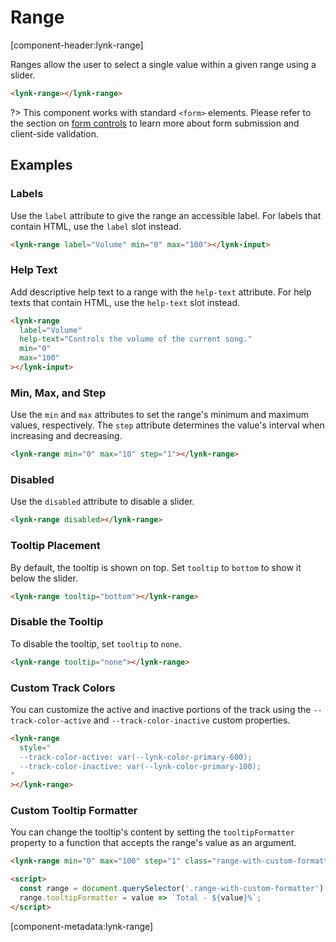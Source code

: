 # Range

[component-header:lynk-range]

Ranges allow the user to select a single value within a given range using a slider.

```html preview
<lynk-range></lynk-range>
```

?> This component works with standard `<form>` elements. Please refer to the section on [form controls](/getting-started/form-controls) to learn more about form submission and client-side validation.

## Examples

### Labels

Use the `label` attribute to give the range an accessible label. For labels that contain HTML, use the `label` slot instead.

```html preview
<lynk-range label="Volume" min="0" max="100"></lynk-input>
```

### Help Text

Add descriptive help text to a range with the `help-text` attribute. For help texts that contain HTML, use the `help-text` slot instead.

```html preview
<lynk-range
  label="Volume"
  help-text="Controls the volume of the current song."
  min="0"
  max="100"
></lynk-input>
```

### Min, Max, and Step

Use the `min` and `max` attributes to set the range's minimum and maximum values, respectively. The `step` attribute determines the value's interval when increasing and decreasing.

```html preview
<lynk-range min="0" max="10" step="1"></lynk-range>
```

### Disabled

Use the `disabled` attribute to disable a slider.

```html preview
<lynk-range disabled></lynk-range>
```

### Tooltip Placement

By default, the tooltip is shown on top. Set `tooltip` to `bottom` to show it below the slider.

```html preview
<lynk-range tooltip="bottom"></lynk-range>
```

### Disable the Tooltip

To disable the tooltip, set `tooltip` to `none`.

```html preview
<lynk-range tooltip="none"></lynk-range>
```

### Custom Track Colors

You can customize the active and inactive portions of the track using the `--track-color-active` and `--track-color-inactive` custom properties.

```html preview
<lynk-range
  style="
  --track-color-active: var(--lynk-color-primary-600);
  --track-color-inactive: var(--lynk-color-primary-100);
"
></lynk-range>
```

### Custom Tooltip Formatter

You can change the tooltip's content by setting the `tooltipFormatter` property to a function that accepts the range's value as an argument.

```html preview
<lynk-range min="0" max="100" step="1" class="range-with-custom-formatter"></lynk-range>

<script>
  const range = document.querySelector('.range-with-custom-formatter');
  range.tooltipFormatter = value => `Total - ${value}%`;
</script>
```

[component-metadata:lynk-range]

